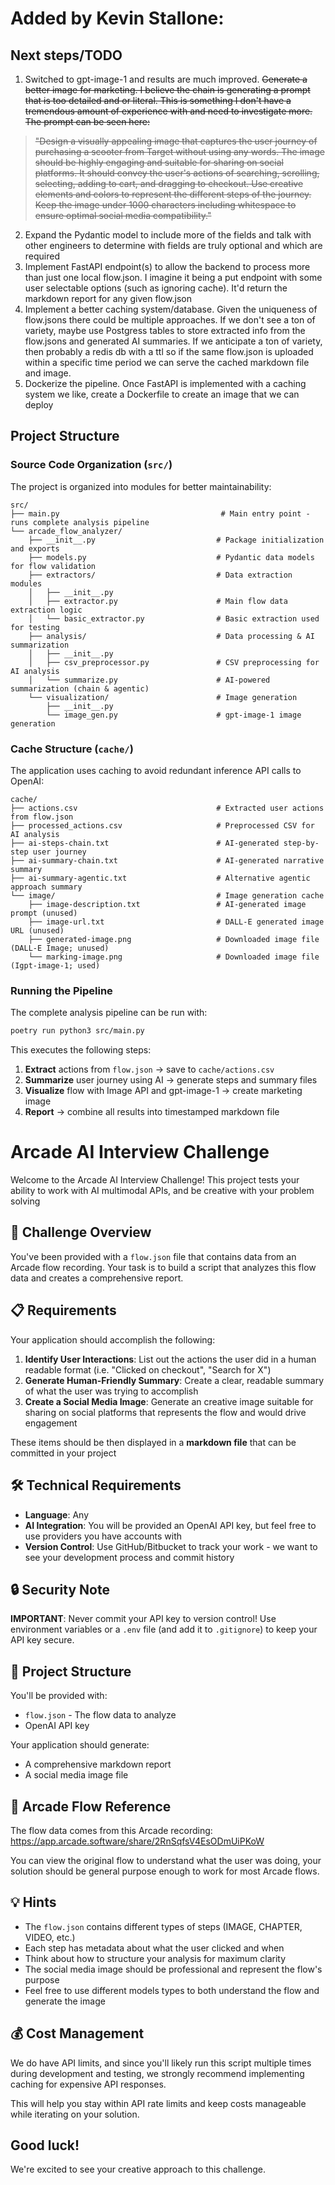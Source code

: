 # Added by Kevin Stallone:

## Next steps/TODO

1. Switched to gpt-image-1 and results are much improved. ~~Generate a better image for marketing. I believe the chain is generating a prompt that is too detailed and or literal. This is something I don't have a tremendous amount of experience with and need to investigate more. The prompt can be seen here:~~
> ~~"Design a visually appealing image that captures the user journey of purchasing a scooter from Target without using any words. The image should be highly engaging and suitable for sharing on social platforms. It should convey the user's actions of searching, scrolling, selecting, adding to cart, and dragging to checkout. Use creative elements and colors to represent the different steps of the journey. Keep the image under 1000 characters including whitespace to ensure optimal social media compatibility."~~ 
2. Expand the Pydantic model to include more of the fields and talk with other engineers to determine with fields are truly optional and which are required
3. Implement FastAPI endpoint(s) to allow the backend to process more than just one local flow.json. I imagine it being a put endpoint with some user selectable options (such as ignoring cache). It'd return the markdown report for any given flow.json
4. Implement a better caching system/database. Given the uniqueness of flow.jsons there could be multiple approaches. If we don't see a ton of variety, maybe use Postgress tables to store extracted info from the flow.jsons and generated AI summaries. If we anticipate a ton of variety, then probably a redis db with a ttl so if the same flow.json is uploaded within a specific time period we can serve the cached markdown file and image.
5. Dockerize the pipeline. Once FastAPI is implemented with a caching system we like, create a Dockerfile to create an image that we can deploy

## Project Structure

### Source Code Organization (`src/`)

The project is organized into modules for better maintainability:

```
src/
├── main.py                                    # Main entry point - runs complete analysis pipeline
└── arcade_flow_analyzer/
    ├── __init__.py                           # Package initialization and exports
    ├── models.py                             # Pydantic data models for flow validation
    ├── extractors/                           # Data extraction modules
    │   ├── __init__.py
    │   ├── extractor.py                      # Main flow data extraction logic
    │   └── basic_extractor.py                # Basic extraction used for testing
    ├── analysis/                             # Data processing & AI summarization
    │   ├── __init__.py
    │   ├── csv_preprocessor.py               # CSV preprocessing for AI analysis
    │   └── summarize.py                      # AI-powered summarization (chain & agentic)
    └── visualization/                        # Image generation
        ├── __init__.py
        └── image_gen.py                      # gpt-image-1 image generation
```

### Cache Structure (`cache/`)

The application uses caching to avoid redundant inference API calls to OpenAI:

```
cache/
├── actions.csv                               # Extracted user actions from flow.json
├── processed_actions.csv                     # Preprocessed CSV for AI analysis
├── ai-steps-chain.txt                        # AI-generated step-by-step user journey
├── ai-summary-chain.txt                      # AI-generated narrative summary
├── ai-summary-agentic.txt                    # Alternative agentic approach summary
└── image/                                    # Image generation cache
    ├── image-description.txt                 # AI-generated image prompt (unused)
    ├── image-url.txt                         # DALL-E generated image URL (unused)
    ├── generated-image.png                   # Downloaded image file (DALL-E Image; unused)
    └── marking-image.png                     # Downloaded image file (Igpt-image-1; used)
```

### Running the Pipeline

The complete analysis pipeline can be run with:

```bash
poetry run python3 src/main.py
```

This executes the following steps:
1. **Extract** actions from `flow.json` → save to `cache/actions.csv`
2. **Summarize** user journey using AI → generate steps and summary files
3. **Visualize** flow with Image API and gpt-image-1 → create marketing image
4. **Report** → combine all results into timestamped markdown file


# Arcade AI Interview Challenge

Welcome to the Arcade AI Interview Challenge! This project tests your ability to work with AI multimodal APIs, and be creative with your problem solving

## 🎯 Challenge Overview

You've been provided with a `flow.json` file that contains data from an Arcade flow recording. Your task is to build a script that analyzes this flow data and creates a comprehensive report.

## 📋 Requirements

Your application should accomplish the following:

1. **Identify User Interactions**: List out the actions the user did in a human readable format (i.e. "Clicked on checkout", "Search for X")
2. **Generate Human-Friendly Summary**: Create a clear, readable summary of what the user was trying to accomplish
3. **Create a Social Media Image**: Generate an creative image suitable for sharing on social platforms that represents the flow and would drive engagement

These items should be then displayed in a **markdown file** that can be committed in your project

## 🛠️ Technical Requirements

- **Language**: Any
- **AI Integration**: You will be provided an OpenAI API key, but feel free to use providers you have accounts with
- **Version Control**: Use GitHub/Bitbucket to track your work - we want to see your development process and commit history

## 🔒 Security Note

**IMPORTANT**: Never commit your API key to version control! Use environment variables or a `.env` file (and add it to `.gitignore`) to keep your API key secure.

## 📁 Project Structure

You'll be provided with:
- `flow.json` - The flow data to analyze
- OpenAI API key 


Your application should generate:
- A comprehensive markdown report
- A social media image file

## 🎨 Arcade Flow Reference

The flow data comes from this Arcade recording: https://app.arcade.software/share/2RnSqfsV4EsODmUiPKoW

You can view the original flow to understand what the user was doing, your solution should be general purpose enough to work for most Arcade flows.

## 💡 Hints

- The `flow.json` contains different types of steps (IMAGE, CHAPTER, VIDEO, etc.)
- Each step has metadata about what the user clicked and when
- Think about how to structure your analysis for maximum clarity
- The social media image should be professional and represent the flow's purpose
- Feel free to use different models types to both understand the flow and generate the image

## 💰 Cost Management

We do have API limits, and since you'll likely run this script multiple times during development and testing, we strongly recommend implementing caching for expensive API responses.

This will help you stay within API rate limits and keep costs manageable while iterating on your solution.


## Good luck! 
We're excited to see your creative approach to this challenge.
